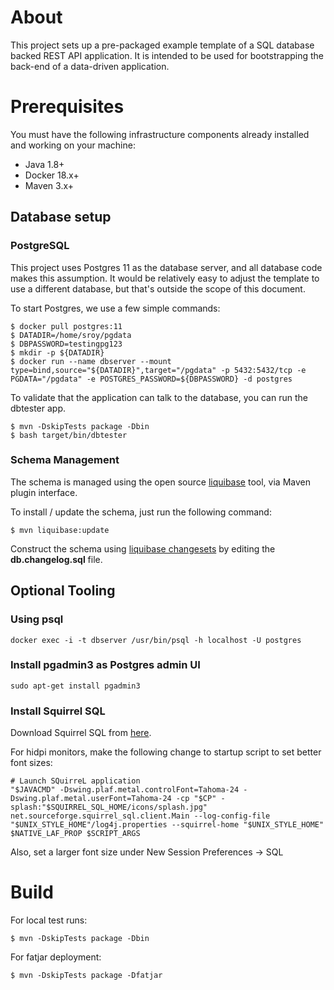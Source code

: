 # About

This project sets up a pre-packaged example template of a SQL database backed REST API application. It is intended
to be used for bootstrapping the back-end of a data-driven application.


# Prerequisites

You must have the following infrastructure components already installed and working on your machine:

- Java 1.8+
- Docker 18.x+
- Maven 3.x+

## Database setup


### PostgreSQL

This project uses Postgres 11 as the database server, and all database code makes this assumption. 
It would be relatively easy to adjust the template to use a different database, but that's outside
the scope of this document. 

To start Postgres, we use a few simple commands:

```
$ docker pull postgres:11
$ DATADIR=/home/sroy/pgdata
$ DBPASSWORD=testingpg123
$ mkdir -p ${DATADIR}
$ docker run --name dbserver --mount type=bind,source="${DATADIR}",target="/pgdata" -p 5432:5432/tcp -e PGDATA="/pgdata" -e POSTGRES_PASSWORD=${DBPASSWORD} -d postgres
```

To validate that the application can talk to the database, you can run the dbtester app.

```
$ mvn -DskipTests package -Dbin
$ bash target/bin/dbtester
```

### Schema Management

The schema is managed using the open source [liquibase](https://www.liquibase.org/documentation/maven/index.html) tool, via Maven plugin interface.

To install / update the schema, just run the following command:

```
$ mvn liquibase:update
```

Construct the schema using [liquibase changesets](https://www.liquibase.org/documentation/sql_format.html) by editing the __db.changelog.sql__ file.

## Optional Tooling

### Using psql

```
docker exec -i -t dbserver /usr/bin/psql -h localhost -U postgres
```


### Install pgadmin3 as Postgres admin UI

```
sudo apt-get install pgadmin3
```

### Install Squirrel SQL

Download Squirrel SQL from [here](https://sourceforge.net/projects/squirrel-sql/files/1-stable/3.9.1/squirrel-sql-3.9.1-standard.jar/download).

For hidpi monitors, make the following change to startup script to set better font sizes:

```
# Launch SQuirreL application
"$JAVACMD" -Dswing.plaf.metal.controlFont=Tahoma-24 -Dswing.plaf.metal.userFont=Tahoma-24 -cp "$CP" -splash:"$SQUIRREL_SQL_HOME/icons/splash.jpg" net.sourceforge.squirrel_sql.client.Main --log-config-file "$UNIX_STYLE_HOME"/log4j.properties --squirrel-home "$UNIX_STYLE_HOME" $NATIVE_LAF_PROP $SCRIPT_ARGS
```

Also, set a larger font size under New Session Preferences -> SQL

# Build

For local test runs:
```
$ mvn -DskipTests package -Dbin
```

For fatjar deployment:
```
$ mvn -DskipTests package -Dfatjar
```


